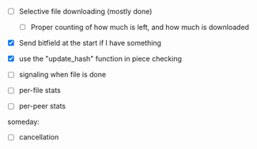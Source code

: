 - [ ] Selective file downloading (mostly done)
  - [ ] Proper counting of how much is left, and how much is downloaded

- [x] Send bitfield at the start if I have something
- [x] use the "update_hash" function in piece checking
- [ ] signaling when file is done

- [ ] per-file stats
- [ ] per-peer stats

someday:
- [ ] cancellation